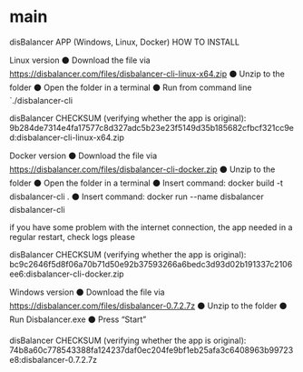 # main
disBalancer APP (Windows, Linux, Docker)
HOW TO INSTALL

Linux version
⚫️ Download the file via 
https://disbalancer.com/files/disbalancer-cli-linux-x64.zip
⚫️ Unzip to the folder
⚫️ Open the folder in a terminal
⚫️ Run from command line `./disbalancer-cli

disBalancer CHECKSUM (verifying whether the app is original): 9b284de7314e4fa17577c8d327adc5b23e23f5149d35b185682cfbcf321cc9ed:disbalancer-cli-linux-x64.zip


Docker version
⚫️ Download the file via 
https://disbalancer.com/files/disbalancer-cli-docker.zip
⚫️ Unzip to the folder
⚫️ Open the folder in a terminal
⚫️ Insert command: docker build -t disbalancer-cli .
⚫️ Insert command: docker run --name disbalancer disbalancer-cli

if you have some problem with the internet connection, the app needed in a regular restart, check logs please

disBalancer CHECKSUM (verifying whether the app is original): 
bc9c2646f5d8f06a70b71d50e92b37593266a6bedc3d93d02b191337c2106ee6:disbalancer-cli-docker.zip


Windows version
⚫️ Download the file via 
https://disbalancer.com/files/disbalancer-0.7.2.7z
⚫️ Unzip to the folder
⚫️ Run Disbalancer.exe
⚫️ Press “Start”

disBalancer CHECKSUM (verifying whether the app is original): 
74b8a60c778543388fa124237daf0ec204fe9bf1eb25afa3c6408963b99723e8:disbalancer-0.7.2.7z

